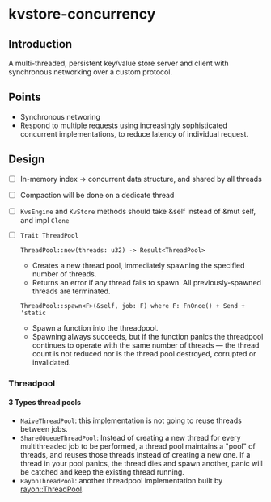 # kvstore-concurrency

## Introduction
A multi-threaded, persistent key/value store server and client with synchronous networking over a custom protocol.

## Points
- Synchronous networing
- Respond to multiple requests using increasingly sophisticated concurrent implementations, to reduce latency of individual request.

## Design
- [ ] In-memory index -> concurrent data structure, and shared by all threads
- [ ] Compaction will be done on a dedicate thread
- [ ] `KvsEngine` and `KvStore` methods should take &self instead of &mut self, and impl `Clone`
- [ ] `Trait ThreadPool`

    `ThreadPool::new(threads: u32) -> Result<ThreadPool>`
    - Creates a new thread pool, immediately spawning the specified number of threads.
    - Returns an error if any thread fails to spawn. All previously-spawned threads are terminated.

    `ThreadPool::spawn<F>(&self, job: F) where F: FnOnce() + Send + 'static`
    - Spawn a function into the threadpool.
    - Spawning always succeeds, but if the function panics the threadpool continues to operate with the same number of threads — the thread count is not reduced nor is the thread pool destroyed, corrupted or invalidated.

### Threadpool

#### 3 Types thread pools
  
- `NaiveThreadPool`: this implementation is not going to reuse threads between jobs. 
- `SharedQueueThreadPool`:  Instead of creating a new thread for every multithreaded job to be performed, a thread pool maintains a "pool" of threads, and reuses those threads instead of creating a new one. If a thread in your pool panics, the thread dies and spawn another, panic will be catched and keep the existing thread running. 
- `RayonThreadPool`: another threadpool implementation built by [rayon::ThreadPool](https://docs.rs/rayon/latest/rayon/struct.ThreadPool.html). 

